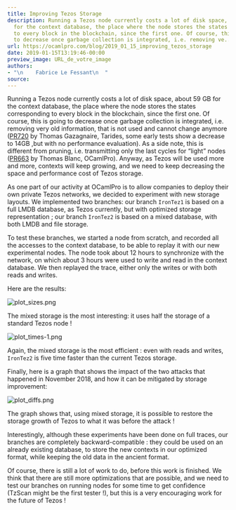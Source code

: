 ```yaml
---
title: Improving Tezos Storage
description: Running a Tezos node currently costs a lot of disk space, about 59 GB
  for the context database, the place where the node stores the states corresponding
  to every block in the blockchain, since the first one. Of course, this is going
  to decrease once garbage collection is integrated, i.e. removing ve...
url: https://ocamlpro.com/blog/2019_01_15_improving_tezos_storage
date: 2019-01-15T13:19:46-00:00
preview_image: URL_de_votre_image
authors:
- "\n    Fabrice Le Fessant\n  "
source:
---
```


<p>Running a Tezos node currently costs a lot of disk space, about 59 GB
for the context database, the place where the node stores the states
corresponding to every block in the blockchain, since the first
one. Of course, this is going to decrease once garbage collection is
integrated, i.e. removing very old information, that is not used and
cannot change anymore
(<a href="https://gitlab.com/tezos/tezos/merge_requests/720#note_125296853">PR720</a>
by Thomas Gazagnaire, Tarides, some early tests show a decrease to
14GB ,but with no performance evaluation). As a side note, this is
different from pruning, i.e. transmitting only the last cycles for
&ldquo;light&rdquo; nodes
(<a href="https://gitlab.com/tezos/tezos/merge_requests/663">PR663</a> by Thomas
Blanc, OCamlPro). Anyway, as Tezos will be used more and more,
contexts will keep growing, and we need to keep decreasing the space
and performance cost of Tezos storage.</p>
<p>As one part of our activity at OCamlPro is to allow companies to
deploy their own private Tezos networks, we decided to experiment with
new storage layouts. We implemented two branches: our branch
<code>IronTez1</code> is based on a full LMDB database, as Tezos currently, but
with optimized storage representation ; our branch <code>IronTez2</code> is based
on a mixed database, with both LMDB and file storage.</p>
<p>To test these branches, we started a node from scratch, and recorded
all the accesses to the context database, to be able to replay it with
our new experimental nodes. The node took about 12 hours to
synchronize with the network, on which about 3 hours were used to
write and read in the context database. We then replayed the trace,
either only the writes or with both reads and writes.</p>
<p>Here are the results:</p>
<p><img src="https://ocamlpro.com/blog/assets/img/plot_sizes.png" alt="plot_sizes.png"/></p>
<p>The mixed storage is the most interesting: it uses half the storage of a standard Tezos node !</p>
<p><img src="https://ocamlpro.com/blog/assets/img/plot_times-1.png" alt="plot_times-1.png"/></p>
<p>Again, the mixed storage is the most efficient : even with reads and
writes, <code>IronTez2</code> is five time faster than the current Tezos storage.</p>
<p>Finally, here is a graph that shows the impact of the two attacks that
happened in November 2018, and how it can be mitigated by storage
improvement:</p>
<p><img src="https://ocamlpro.com/blog/assets/img/plot_diffs.png" alt="plot_diffs.png"/></p>
<p>The graph shows that, using mixed storage, it is possible to restore the storage growth of Tezos to what it was before the attack !</p>
<p>Interestingly, although these experiments have been done on full traces, our branches are completely backward-compatible : they could be used on an already existing database, to store the new contexts in our optimized format, while keeping the old data in the ancient format.</p>
<p>Of course, there is still a lot of work to do, before this work is finished. We think that there are still more optimizations that are possible, and we need to test our branches on running nodes for some time to get confidence (TzScan might be the first tester !), but this is a very encouraging work for the future of Tezos !</p>

